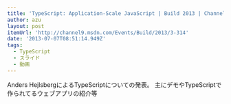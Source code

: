 ```yaml
---
title: 'TypeScript: Application-Scale JavaScript | Build 2013 | Channel 9'
author: azu
layout: post
itemUrl: 'http://channel9.msdn.com/Events/Build/2013/3-314'
date: '2013-07-07T08:51:14.949Z'
tags:
  - TypeScript
  - スライド
  - 動画
---
```

Anders HejlsbergによるTypeScriptについての発表。
主にデモやTypeScriptで作られてるウェブアプリの紹介等
